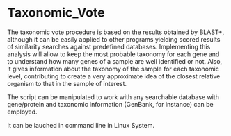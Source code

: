 # Taxonomic_Vote
The taxonomic vote procedure is based on the results obtained by BLAST+, although it can be easily applied to other programs yielding scored results of similarity searches against predefined databases. Implementing this analysis will allow to keep the most probable taxonomy for each gene and to understand how many genes of a sample are well identified or not. Also, it gives information about the taxonomy of the sample for each taxonomic level, contributing to create a very approximate idea of the closest relative organism to that in the sample of interest.


The script can be manipulated to work with any searchable database with gene/protein and taxonomic information (GenBank, for instance) can be employed.


It can be lauched in command line in Linux System.
